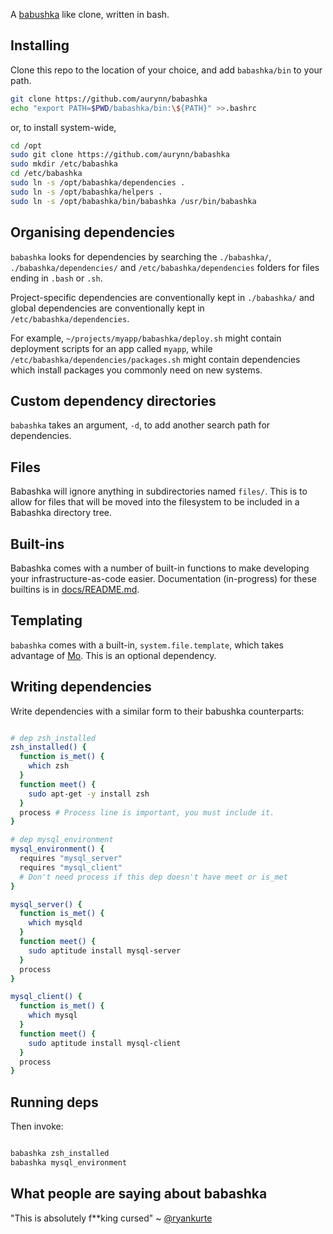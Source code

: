 A [babushka][1] like clone, written in bash.

## Installing

Clone this repo to the location of your choice, and add `babashka/bin` to your path.

```bash
git clone https://github.com/aurynn/babashka
echo "export PATH=$PWD/babashka/bin:\${PATH}" >>.bashrc
```

or, to install system-wide,

```bash
cd /opt
sudo git clone https://github.com/aurynn/babashka
sudo mkdir /etc/babashka
cd /etc/babashka
sudo ln -s /opt/babashka/dependencies .
sudo ln -s /opt/babashka/helpers .
sudo ln -s /opt/babashka/bin/babashka /usr/bin/babashka
```


## Organising dependencies

`babashka` looks for dependencies by searching the `./babashka/`, `./babashka/dependencies/` and `/etc/babashka/dependencies` folders for files ending in `.bash` or `.sh`.

Project-specific dependencies are conventionally kept in `./babashka/` and global dependencies are conventionally kept in `/etc/babashka/dependencies`.

For example, `~/projects/myapp/babashka/deploy.sh` might contain deployment scripts for an app called `myapp`, while `/etc/babashka/dependencies/packages.sh` might contain dependencies which install packages you commonly need on new systems.

## Custom dependency directories

`babashka` takes an argument, `-d`, to add another search path for dependencies.

## Files

Babashka will ignore anything in subdirectories named `files/`. This is to allow for files that will be moved into the filesystem to be included in a Babashka directory tree.

## Built-ins

Babashka comes with a number of built-in functions to make developing your infrastructure-as-code easier. Documentation (in-progress) for these builtins is in [docs/README.md](docs/README.md).

## Templating

`babashka` comes with a built-in, `system.file.template`, which takes advantage of [Mo](https://github.com/tests-always-included/mo). This is an optional dependency.

## Writing dependencies

Write dependencies with a similar form to their babushka counterparts:

```bash

# dep zsh_installed
zsh_installed() {
  function is_met() {
    which zsh
  }
  function meet() {
    sudo apt-get -y install zsh
  }
  process # Process line is important, you must include it.
}

# dep mysql_environment
mysql_environment() {
  requires "mysql_server"
  requires "mysql_client"
  # Don't need process if this dep doesn't have meet or is_met
}

mysql_server() {
  function is_met() {
    which mysqld
  }
  function meet() {
    sudo aptitude install mysql-server
  }
  process
}

mysql_client() {
  function is_met() {
    which mysql
  }
  function meet() {
    sudo aptitude install mysql-client
  }
  process
}
```

## Running deps

Then invoke:

```bash

babashka zsh_installed
babashka mysql_environment
```

## What people are saying about babashka

"This is absolutely f**king cursed"
~ [@ryankurte](https://twitter.com/ryankurte)

[1]: https://babushka.me
